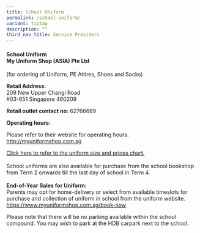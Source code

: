 ```yaml
---
title: School Uniform
permalink: /school-uniform/
variant: tiptap
description: ""
third_nav_title: Service Providers
---
```

<h4><strong>School Uniform </strong><br><strong>My Uniform Shop (ASIA) Pte Ltd</strong></h4>
<p>(for ordering of Uniform, PE Attires, Shoes and Socks)</p>
<p><strong>Retail Address:</strong>
<br>209 New Upper Changi Road
<br>#03-651 Singapore 460209</p>
<p><strong>Retail outlet contact no:</strong> 62766689</p>
<p><strong>Operating hours:</strong>
</p>
<p>Please refer to their website for operating hours. <a href="http://myuniformshop.com.sg/" rel="noopener noreferrer nofollow" target="_blank"><u>http://myuniformshop.com.sg</u></a>
</p>
<p><a href="https://www.greendalepri.moe.edu.sg/files/School%20Services/uniformsizeandpricechart2025.pdf" rel="noopener noreferrer nofollow" target="_blank"><u>Click here to refer to the uniform size and prices chart.</u></a>
<br>
<br>School uniforms are also available for purchase from the school bookshop
from Term 2 onwards till the last day of school in Term 4.
<br>
<br><strong>End-of-Year Sales for Uniform:</strong>
<br>Parents may opt for home-delivery or select from available timeslots for
purchase and collection of uniform in school from the uniform website.
<a href="http://myuniformshop.com.sg/" rel="noopener noreferrer nofollow" target="_blank"><u>https://www.myuniformshop.com.sg/book-now</u>
</a>
</p>
<p>Please note that there will be no parking available within the school
compound. You may wish to park at the HDB carpark next to the school.</p>
